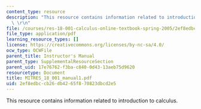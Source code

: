 ```yaml
---
content_type: resource
description: "This resource contains information related to introduction to calculus.\
  \ \r\n"
file: /courses/res-18-001-calculus-online-textbook-spring-2005/2ef8edbccb26db4265f870823dbcd2e5_MITRES_18_001_manual1.pdf
file_type: application/pdf
learning_resource_types: []
license: https://creativecommons.org/licenses/by-nc-sa/4.0/
ocw_type: OCWFile
parent_title: Instructor's Manual
parent_type: SupplementalResourceSection
parent_uid: 17e76762-f3ba-c840-0d43-13aeb75d9620
resourcetype: Document
title: MITRES_18_001_manual1.pdf
uid: 2ef8edbc-cb26-db42-65f8-70823dbcd2e5
---
```

This resource contains information related to introduction to calculus. 
